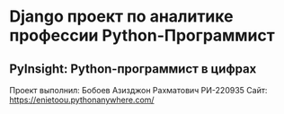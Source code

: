 # Django проект по аналитике профессии Python-Программист
## PyInsight: Python-программист в цифрах
Проект выполнил:
Бобоев Азизджон Рахматович РИ-220935
Сайт: https://enietoou.pythonanywhere.com/